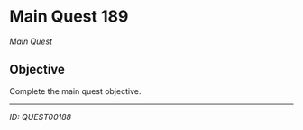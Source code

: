 # Main Quest 189

*Main Quest*

## Objective
Complete the main quest objective.

---
*ID: QUEST00188*